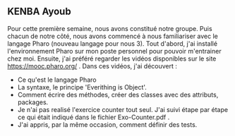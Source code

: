 ## KENBA Ayoub
Pour cette première semaine, nous avons constitué notre groupe. Puis chacun de notre côté, nous avons commencé à nous familiariser avec le langage Pharo (nouveau langage pour nous 3).
Tout d'abord, j'ai installé l'environnement Pharo sur mon poste personnel pour pouvoir m'entrainer chez moi.
Ensuite, j'ai préféré regarder les vidéos disponibles sur le site https://mooc.pharo.org/ . Dans ces vidéos, j'ai découvert : 

<ul>
    <li> Ce qu'est le langage Pharo</li>
    <li> La syntaxe, le principe 'Everithing is Object'.</li>
    <li> Comment écrire des méthodes, créer des classes avec des attributs, packages.</li>
    <li> Je n'ai pas realisé l'exercice counter tout seul. J'ai suivi étape par étape ce qui était indiqué dans le fichier Exo-Counter.pdf .</li>
    <li> J'ai appris, par la même occasion, comment définir des tests.</li>
<ul>

